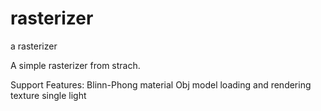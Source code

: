 # rasterizer
a rasterizer

A simple rasterizer from strach.


Support Features:
  Blinn-Phong material
  Obj model loading and rendering
  texture
  single light

